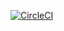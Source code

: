 [![CircleCI](https://circleci.com/gh/xaanton/array-rotation.svg?style=svg)](https://circleci.com/gh/xaanton/array-rotation)
